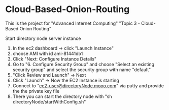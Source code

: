 Cloud-Based-Onion-Routing
=========================

This is the project for "Advanced Internet Computing" "Topic 3 - Cloud-Based Onion Routing"


Start directory node server instance

1. In the ec2 dashboard -> click "Launch Instance"
2. choose AMI with id ami-81441db1
3. Click "Next: Configure Instance Details"
3. Go to "6. Configure Security Group" and choose "Select an existing security group" and select the security group with name "default"
4. "Click Review and Launch" -> Next
5. Click "Launch" -> Now the EC2 Instance is starting
6. Connect to "ec2-user@directoryNode.mooo.com" via putty and provide the the private key file
7. There you can start the directory node with "sh directoryNode/startWithConfig.sh"
